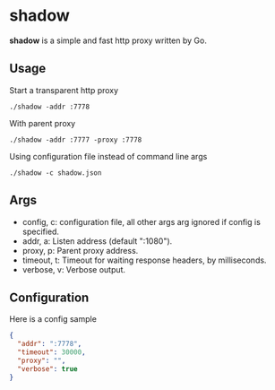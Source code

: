 # shadow

**shadow** is a simple and fast http proxy written by Go.

## Usage

Start a transparent http proxy

```
./shadow -addr :7778
```

With parent proxy

```
./shadow -addr :7777 -proxy :7778
```

Using configuration file instead of command line args

```
./shadow -c shadow.json
```

## Args

* config, c: configuration file, all other args arg ignored if config is specified.
* addr, a: Listen address (default ":1080").
* proxy, p: Parent proxy address.
* timeout, t: Timeout for waiting response headers, by milliseconds.
* verbose, v: Verbose output.

## Configuration

Here is a config sample

```json
{
  "addr": ":7778",
  "timeout": 30000,
  "proxy": "",
  "verbose": true
}
```